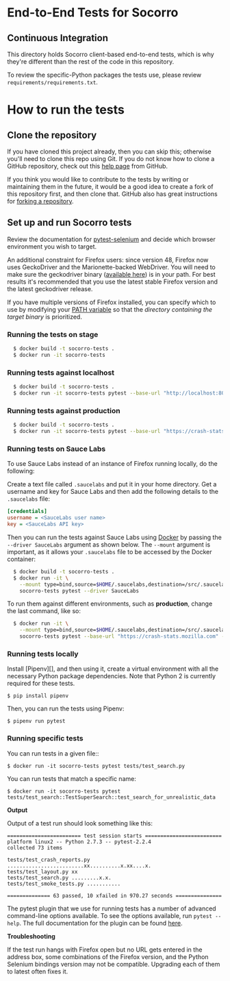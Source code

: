 End-to-End Tests for Socorro
============================

Continuous Integration
----------------------
This directory holds Socorro client-based end-to-end tests, which is why they're different than the rest of the code in this repository.

To review the specific-Python packages the tests use, please review
`requirements/requirements.txt`.

How to run the tests
====================

Clone the repository
--------------------

If you have cloned this project already, then you can skip this; otherwise
you'll need to clone this repo using Git. If you do not know how to clone a
GitHub repository, check out this [help page][git clone] from GitHub.

If you think you would like to contribute to the tests by writing or
maintaining them in the future, it would be a good idea to create a fork of
this repository first, and then clone that. GitHub also has great instructions
for [forking a repository][git fork].

Set up and run Socorro tests
-----------------------------

Review the documentation for [pytest-selenium][pytest-selenium] and decide
which browser environment you wish to target.

An additional constraint for Firefox users: since version 48, Firefox now uses
GeckoDriver and the Marionette-backed WebDriver. You will need to make sure the
geckodriver binary ([available here][geckodriver]) is in your path. For best
results it's recommended that you use the latest stable Firefox version and the
latest geckodriver release.

If you have multiple versions of Firefox installed, you can specify which to
use by modifying your [PATH variable][path variable] so that the *directory
containing the target binary* is prioritized.

### Running the tests on stage ###
```bash
  $ docker build -t socorro-tests .
  $ docker run -it socorro-tests
```
### Running tests against localhost ###
```bash
  $ docker build -t socorro-tests .
  $ docker run -it socorro-tests pytest --base-url "http://localhost:8000"
```
### Running tests against production ###
```bash
  $ docker build -t socorro-tests .
  $ docker run -it socorro-tests pytest --base-url "https://crash-stats.mozilla.com"
```
### Running tests on Sauce Labs ###

To use Sauce Labs instead of an instance of Firefox running locally, do the following:

Create a text file called `.saucelabs` and put it in your home directory. Get a
username and key for Sauce Labs and then add the following details to the
`.saucelabs` file:

```ini
[credentials]
username = <SauceLabs user name>
key = <SauceLabs API key>
```

Then you can run the tests against Sauce Labs using [Docker][] by passing the
`--driver SauceLabs` argument as shown below. The `--mount` argument is
important, as it allows your `.saucelabs` file to be accessed by the Docker
container:

```bash
  $ docker build -t socorro-tests .
  $ docker run -it \
    --mount type=bind,source=$HOME/.saucelabs,destination=/src/.saucelabs,readonly \
    socorro-tests pytest --driver SauceLabs
```

To run them against different environments, such as **production**, change
the last command, like so:
```bash
  $ docker run -it \
    --mount type=bind,source=$HOME/.saucelabs,destination=/src/.saucelabs,readonly \
    socorro-tests pytest --base-url "https://crash-stats.mozilla.com" --driver SauceLabs
```

### Running tests locally ###

Install [Pipenv][], and then using it, create a virtual environment with all
the necessary Python package dependencies. Note that Python 2 is currently
required for these tests.

```
$ pip install pipenv
```

Then, you can run the tests using Pipenv:

```
$ pipenv run pytest
```

### Running specific tests ###

You can run tests in a given file::

    $ docker run -it socorro-tests pytest tests/test_search.py

You can run tests that match a specific name:

    $ docker run -it socorro-tests pytest tests/test_search::TestSuperSearch::test_search_for_unrealistic_data

__Output__

Output of a test run should look something like this:

    ======================== test session starts =========================
    platform linux2 -- Python 2.7.3 -- pytest-2.2.4
    collected 73 items

    tests/test_crash_reports.py .........................xx..........x.xx....x.
    tests/test_layout.py xx
    tests/test_search.py .........x.x.
    tests/test_smoke_tests.py ...........

    ============== 63 passed, 10 xfailed in 970.27 seconds ===============

The pytest plugin that we use for running tests has a number of advanced
command-line options available. To see the options available, run
`pytest --help`. The full documentation for the plugin can be found
[here][pytest-selenium].

__Troubleshooting__

If the test run hangs with Firefox open but no URL gets entered in the address
box, some combinations of the Firefox version, and the Python Selenium bindings
version may not be compatible. Upgrading each of them to latest often fixes it.


[git clone]: https://help.github.com/articles/cloning-a-repository/
[git fork]: https://help.github.com/articles/fork-a-repo/
[Docker]: https://www.docker.com
[pytest-selenium]: http://pytest-selenium.readthedocs.org/
[geckodriver]: https://github.com/mozilla/geckodriver/releases
[test envs]: http://pytest-selenium.readthedocs.io/en/latest/user_guide.html#specifying-a-browser
[path variable]: https://en.wikipedia.org/wiki/PATH_(variable)
